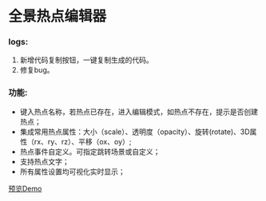 全景热点编辑器
==

### logs:

1. 新增代码复制按钮，一键复制生成的代码。
2. 修复bug。

### 功能:
- 键入热点名称，若热点已存在，进入编辑模式，如热点不存在，提示是否创建热点；
- 集成常用热点属性：大小（scale）、透明度（opacity）、旋转(rotate)、3D属性（rx、ry、rz）、平移（ox、oy）;
- 热点事件自定义。可指定跳转场景或自定义；
- 支持热点文字；
- 所有属性设置均可视化实时显示；

[预览Demo](http://www.nanhaibo.com/bbt_tech/panowork/panos_editor_v1.3beta/editor.html)

